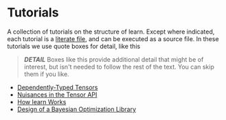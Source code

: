 # Tutorials

A collection of tutorials on the structure of learn. Except where indicated, each tutorial is a [literate file](https://idris2.readthedocs.io/en/latest/reference/literate.html), and can be executed as a source file. In these tutorials we use quote boxes for detail, like this

> *__DETAIL__* Boxes like this provide additional detail that might be of interest, but isn't needed to follow the rest of the text. You can skip them if you like.

* [Dependently-Typed Tensors](DependentlyTypedTensors.md)
* [Nuisances in the Tensor API](Nuisances.md)
* [How learn Works](HowlearnWorks.md)
* [Design of a Bayesian Optimization Library](BayesianOptimizationDesign.md)
